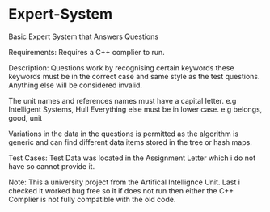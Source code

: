 # Expert-System
Basic Expert System that Answers Questions

Requirements:
Requires a C++ complier to run. 

Description:
Questions work by recognising certain keywords these keywords must be in
the correct case and same style as the test questions. Anything else will 
be considered invalid. 

The unit names and references names must have a capital letter. e.g 
Intelligent Systems, Hull 
Everything else must be in lower case. e.g belongs, good, unit

Variations in the data in the questions is permitted as the algorithm 
is generic and can find different data items stored in the tree 
or hash maps.

Test Cases:
Test Data was located in the Assignment Letter which i do not have so cannot provide it. 


Note:
This a university project from the Artifical Intellignce Unit. Last i checked it worked bug free so it if does not run then either the C++
Complier is not fully compatible with the old code. 
